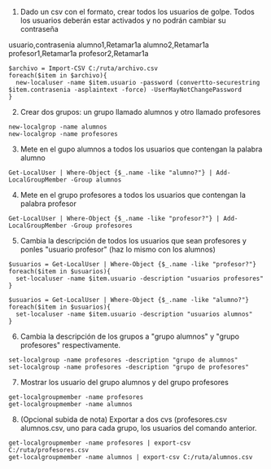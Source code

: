 1. Dado un csv con el formato, crear todos los usuarios de golpe. Todos los usuarios deberán estar activados y no podrán cambiar su contraseña

usuario,contrasenia
alumno1,Retamar1a
alumno2,Retamar1a
profesor1,Retamar1a
profesor2,Retamar1a

````
$archivo = Import-CSV C:/ruta/archivo.csv
foreach($item in $archivo){
  new-localuser -name $item.usuario -password (convertto-securestring $item.contrasenia -asplaintext -force) -UserMayNotChangePassword
}
````


2. Crear dos grupos: un grupo llamado alumnos y otro llamado profesores
````
new-localgrop -name alumnos
new-localgrop -name profesores
````
3. Mete en el gupo alumnos a todos los usuarios que contengan la palabra alumno
````
Get-LocalUser | Where-Object {$_.name -like "alumno?"} | Add-LocalGroupMember -Group alumnos
````
4. Mete en el grupo profesores a todos los usuarios que contengan la palabra profesor
````
Get-LocalUser | Where-Object {$_.name -like "profesor?"} | Add-LocalGroupMember -Group profesores
````
5. Cambia la descripción de todos los usuarios que sean profesores y ponles "usuario profesor" (haz lo mismo con los alumnos)
````
$usuarios = Get-LocalUser | Where-Object {$_.name -like "profesor?"} 
foreach($item in $usuarios){
  set-localuser -name $item.usuario -description "usuarios profesores"
}

$usuarios = Get-LocalUser | Where-Object {$_.name -like "alumno?"} 
foreach($item in $usuarios){
  set-localuser -name $item.usuario -description "usuarios alumnos"
}
````
6. Cambia la descripción de los grupos a "grupo alumnos" y "grupo profesores" respectivamente.
````
set-localgroup -name profesores -description "grupo de alumnos"
set-localgroup -name profesores -description "grupo de profesores"
````
7. Mostrar los usuario del grupo alumnos y del grupo profesores
````
get-localgroupmember -name profesores
get-localgroupmember -name alumnos
````
8. (Opcional subida de nota) Exportar a dos cvs (profesores.csv alumnos.csv, uno para cada grupo,  los usuarios del comando anterior.
````
get-localgroupmember -name profesores | export-csv C:/ruta/profesores.csv
get-localgroupmember -name alumnos | export-csv C:/ruta/alumnos.csv
````
